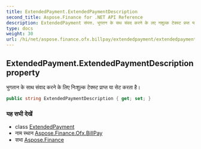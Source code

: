 ```yaml
---
title: ExtendedPayment.ExtendedPaymentDescription
second_title: Aspose.Finance for .NET API Reference
description: ExtendedPayment संपत्त. भुगतन के सथ संवद करने के लए नशुल्क टेक्स्ट प्रप्त य सेट करत है
type: docs
weight: 30
url: /hi/net/aspose.finance.ofx.billpay/extendedpayment/extendedpaymentdescription/
---
```

## ExtendedPayment.ExtendedPaymentDescription property

भुगतान के साथ संवाद करने के लिए निःशुल्क टेक्स्ट प्राप्त या सेट करता है।

```csharp
public string ExtendedPaymentDescription { get; set; }
```

### यह सभी देखें

* class [ExtendedPayment](../)
* नाम स्थान [Aspose.Finance.Ofx.BillPay](../../extendedpayment/)
* सभा [Aspose.Finance](../../../)


